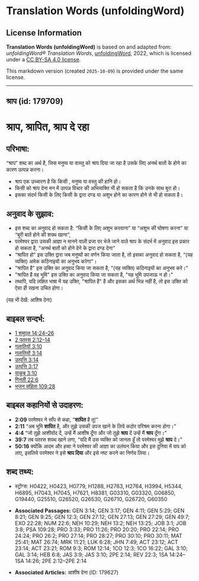 # Translation Words (unfoldingWord)

## License Information

**Translation Words (unfoldingWord)** is based on and adapted from: _unfoldingWord® Translation Words_, [unfoldingWord](https://unfoldingword.org/utw), 2022, which is licensed under a [CC BY-SA 4.0 license](https://creativecommons.org/licenses/by-sa/4.0/legalcode.en).

This markdown version (created `2025-10-09`) is provided under the same license.



--------------------------------

## श्राप (id: 179709)

श्राप, श्रापित, श्राप दे रहा
============================

परिभाषा:
--------

“श्राप” शब्द का अर्थ है, जिस मनुष्य या वास्तु को श्राप दिया जा रहा है उसके लिए अनर्थ बातों के होने का कारण उत्पन्न करना।

* श्राप एक उच्चारण है कि किसी , मनुष्य या वस्तु की हानि हो।
* किसी को श्राप देना मन में उत्पन्न विचार की अभिव्यक्ति भी हो सकता है कि उनके साथ बुरा हो।
* इसका संदर्भ किसी के लिए किसी के द्वारा दण्ड या अशुभ होने का कारण होने से भी हो सकता है।

अनुवाद के सुझाव:
----------------

* इस शब्द का अनुवाद हो सकता है: “किसी के लिए अशुभ करवाना” या “अशुभ की घोषणा करना” या “बुरी बातें होने की शपथ खाना”,
* परमेश्वर द्वारा उसकी आज्ञा न मानने वाली प्रजा पर भेजे जाने वाले श्राप के संदर्भ में अनुवाद इस प्रकार हो सकता है, “अनर्थ बातों को होने देने के द्वारा दण्ड देना”
* “श्रापित हो” इस उक्ति द्वारा जब मनुष्यों का वर्णन किया जाता है, तो इसका अनुवाद हो सकता है, “(यह व्यक्ति) अमेक कठिनाइयों का अनुभव करेगा”।
* "श्रापित है" इस उक्ति का अनुवाद किया जा सकता है, "(यह व्यक्ति) कठिनाइयों का अनुभव करे।"
* "श्रापित है वह भूमि" इस उक्ति का अनुवाद किया जा सकता है, "यह भूमि उपजाऊ न हो।"
* तथापि, यदि लक्षित भाषा में यह उक्ति, "श्रापित है" है और इसका अर्थ भिन्न नहीं है, तो इस उक्ति को ऐसा ही रखना उचित होगा।

(यह भी देखें: आशिष देना)

बाइबल सन्दर्भ:
--------------

* [1 शमूएल 14:24–26](https://ref.ly/1Sam0:0)
* [2 पतरस 2:12–14](https://ref.ly/2Pet0:0)
* [गलातियों 3:10](https://ref.ly/Gal3:10)
* [गलातियों 3:14](https://ref.ly/Gal3:14)
* [उत्पत्ति 3:14](https://ref.ly/Gen3:14)
* [उत्पत्ति 3:17](https://ref.ly/Gen3:17)
* [याकूब 3:10](rc://*/tn/help/jas/03/010)
* [गिनती 22:6](https://ref.ly/Num22:6)
* [भजन संहिता 109:28](rc://*/tn/help/psa/109/028)

बाइबल कहानियों से उदाहरण:
-------------------------

* **2:09** परमेश्वर ने साँप से कहा, “**शापित** है तू!”
* **2:11** “अब भूमि **शापित** है, और तुझे उसकी उपज खाने के लिये कठोर परिश्रम करना होगा।”
* **4:4** “जो तुझे आशीर्वाद दें, उन्हें मैं आशीष दूँगा और जो तुझे **श्राप** दें उन्हें मैं **श्राप** दूँगा।”
* **39:7** तब पतरस शपथ खाने लगा, “यदि मैं उस व्यक्ति को जानता हूँ तो परमेश्वर मुझे **श्राप** दे।”
* **50:16** क्योंकि आदम और हव्वा ने परमेश्वर की आज्ञा का उलंघन किया और इस दुनिया में पाप को लाए, इसलिये परमेश्वर ने इसे **श्राप दिया** और इसे नष्ट करने का निर्णय लिया।

शब्द तथ्य:
----------

* स्ट्रोंग्स: H0422, H0423, H0779, H1288, H2763, H2764, H3994, H5344, H6895, H7043, H7045, H7621, H8381, G03310, G03320, G06850, G19440, G25510, G26520, G26530, G26710, G26720, G60350

* **Associated Passages:** GEN 3:14; GEN 3:17; GEN 4:11; GEN 5:29; GEN 8:21; GEN 9:25; GEN 12:3; GEN 27:12; GEN 27:13; GEN 27:29; GEN 49:7; EXO 22:28; NUM 22:6; NEH 10:29; NEH 13:2; NEH 13:25; JOB 3:1; JOB 3:8; PSA 109:28; PRO 3:33; PRO 11:26; PRO 20:20; PRO 22:14; PRO 24:24; PRO 26:2; PRO 27:14; PRO 28:27; PRO 30:10; PRO 30:11; MAT 25:41; MAT 26:74; MRK 11:21; LUK 6:28; JHN 7:49; ACT 23:12; ACT 23:14; ACT 23:21; ROM 9:3; ROM 12:14; 1CO 12:3; 1CO 16:22; GAL 3:10; GAL 3:14; HEB 6:8; JAS 3:9; JAS 3:10; 2PE 2:14; REV 22:3; 1SA 14:24–1SA 14:26; 2PE 2:12–2PE 2:14
* **Associated Articles:** आशीष देना (ID: 179627)

